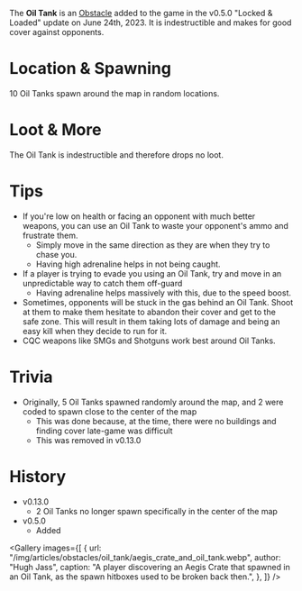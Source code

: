 The **Oil Tank** is an [Obstacle](/obstacles) added to the game in the v0.5.0 "Locked & Loaded" update on June 24th, 2023. It is indestructible and makes for good cover against opponents.

# Location & Spawning

10 Oil Tanks spawn around the map in random locations.

# Loot & More

The Oil Tank is indestructible and therefore drops no loot.

# Tips

- If you're low on health or facing an opponent with much better weapons, you can use an Oil Tank to waste your opponent's ammo and frustrate them.
  - Simply move in the same direction as they are when they try to chase you.
  - Having high adrenaline helps in not being caught.
- If a player is trying to evade you using an Oil Tank, try and move in an unpredictable way to catch them off-guard
  - Having adrenaline helps massively with this, due to the speed boost.
- Sometimes, opponents will be stuck in the gas behind an Oil Tank. Shoot at them to make them hesitate to abandon their cover and get to the safe zone. This will result in them taking lots of damage and being an easy kill when they decide to run for it.
- CQC weapons like SMGs and Shotguns work best around Oil Tanks.

# Trivia

- Originally, 5 Oil Tanks spawned randomly around the map, and 2 were coded to spawn close to the center of the map
  - This was done because, at the time, there were no buildings and finding cover late-game was difficult
  - This was removed in v0.13.0

# History

- v0.13.0
  - 2 Oil Tanks no longer spawn specifically in the center of the map
- v0.5.0
  - Added

<Gallery
  images={[
    {
      url: "/img/articles/obstacles/oil_tank/aegis_crate_and_oil_tank.webp",
      author: "Hugh Jass",
      caption:
        "A player discovering an Aegis Crate that spawned in an Oil Tank, as the spawn hitboxes used to be broken back then.",
    },
  ]}
/>
